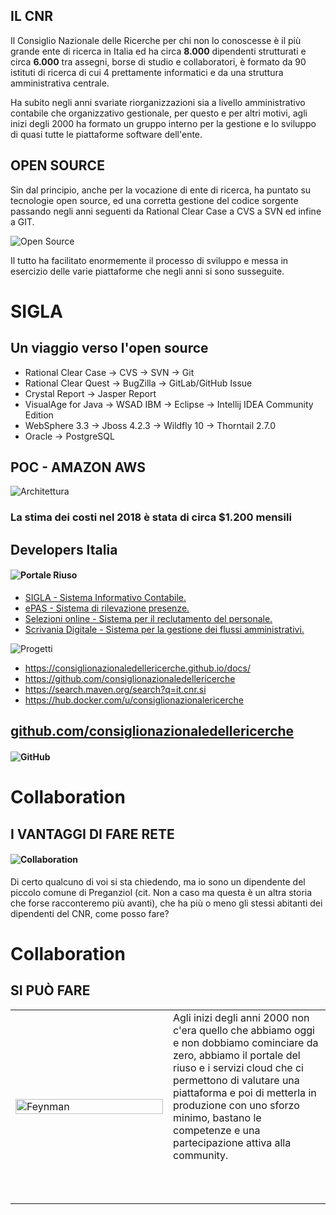 <!--s-->
## IL CNR
Il Consiglio Nazionale delle Ricerche per chi non lo conoscesse è il più grande ente di ricerca in Italia ed ha circa **8.000** dipendenti strutturati e circa **6.000** tra assegni, borse di studio e collaboratori, è formato da 90 istituti di ricerca di cui 4 prettamente informatici e da una struttura amministrativa centrale.<!-- .element: class="text-justify" --> 

Ha subito negli anni svariate riorganizzazioni sia a livello amministrativo contabile che organizzativo gestionale, per questo e per altri motivi, agli inizi degli 2000 ha formato un gruppo interno per la gestione e lo sviluppo di quasi tutte le piattaforme software dell'ente.<!-- .element: class="text-justify" -->

<!--s-->
## OPEN SOURCE

Sin dal principio, anche per la vocazione di ente di ricerca, ha puntato su tecnologie open source, ed una corretta gestione del codice sorgente passando negli anni seguenti da Rational Clear Case a CVS a SVN ed infine a GIT.<!-- .element: class="text-justify" --> 

![Open Source](img/open-source.jpg)

Il tutto ha facilitato enormemente il processo di sviluppo e messa in esercizio delle varie piattaforme che negli anni si sono susseguite.<!-- .element: class="text-justify" -->

<!--v-->

# SIGLA
## Un viaggio verso l'open source

* Rational Clear Case -> CVS -> SVN -> Git <!-- .element: class="fragment" data-fragment-index="0"-->
* Rational Clear Quest -> BugZilla -> GitLab/GitHub Issue <!-- .element: class="fragment" data-fragment-index="0"-->
* Crystal Report -> Jasper Report <!-- .element: class="fragment"  data-fragment-index="1"-->
* VisualAge for Java -> WSAD IBM -> Eclipse -> Intellij IDEA Community Edition <!-- .element: class="fragment" data-fragment-index="1"-->
* WebSphere 3.3 -> Jboss 4.2.3 -> Wildfly 10 -> Thorntail 2.7.0 <!-- .element: class="fragment" data-fragment-index="2"-->
* Oracle -> PostgreSQL <!-- .element: class="fragment" data-fragment-index="2"-->
<!--v-->
## POC - AMAZON AWS
![Architettura](img/sigla-architettura-aws.png) <!-- .element: class="my-0" -->

### La stima dei costi nel 2018 è stata di circa $1.200 mensili<!-- .element: class="fragment" data-fragment-index="0"-->

<!--s-->
## Developers Italia
#### ![Portale Riuso](img/portale-riuso.png)
* [SIGLA - Sistema Informativo Contabile.](https://developers.italia.it/it/software/cnr-consiglionazionaledellericerche-sigla-main)<!-- .element: class="fragment" data-fragment-index="0" --> 
* [ePAS - Sistema di rilevazione presenze.](https://developers.italia.it/it/software/cnr-consiglionazionaledellericerche-epas)<!-- .element: class="fragment" data-fragment-index="0" -->
* [Selezioni online - Sistema per il reclutamento del personale.](https://developers.italia.it/it/software/cnr-consiglionazionaledellericerche-cool-jconon)<!-- .element: class="fragment" data-fragment-index="1" --> 
* [Scrivania Digitale - Sistema per la gestione dei flussi amministrativi.](https://developers.italia.it/it/software/cnr-consiglionazionaledellericerche-sprint-flows)<!-- .element: class="fragment" data-fragment-index="1" -->

<!--s-->
![Progetti](img/progetti.png)

- https://consiglionazionaledellericerche.github.io/docs/ 
- https://github.com/consiglionazionaledellericerche
- https://search.maven.org/search?q=it.cnr.si
- https://hub.docker.com/u/consiglionazionalericerche


<!--v-->
## [github.com/consiglionazionaledellericerche](https://github.com/consiglionazionaledellericerche)

#### ![GitHub](img/github.png) <!-- .element: height="100%" -->

<!--s-->
# Collaboration
## I VANTAGGI DI FARE RETE

#### ![Collaboration](img/collaboration_lg.jpg)

Di certo qualcuno di voi si sta chiedendo, ma io sono un dipendente del piccolo comune di Preganziol (cit. Non a caso ma questa è un altra storia che forse racconteremo più avanti), che ha più  o meno gli stessi abitanti dei dipendenti del CNR, come posso fare?<!-- .element: class="text-justify" --> 

<!--v-->
# Collaboration
## SI PUÒ FARE

<table width="100%" height="100%">
  <tr>
    <td width="50%"><img src="img/feynman-can-do.jpg" alt="Feynman" width="100%" height="100%"></td>  
    <td>
      Agli inizi degli anni 2000 non c'era quello che abbiamo oggi e non dobbiamo cominciare da zero, abbiamo il portale del riuso e i servizi cloud che ci permettono di valutare una piattaforma e poi di metterla in produzione con uno sforzo minimo, bastano le competenze e una partecipazione attiva alla community.<!-- .element: class="text-justify top" -->
      <h4>&nbsp;</h4>
    </td>
  </tr>
</table>
<!--s-->
# Come scegliere un software
## Developers Italia

![Developers uniticket](img/developers_uniticket.png)

<!--v-->
## GitHub
![Github uniticket](img/github_uniticket.png)

<!--v-->
## Dockerfile
![Dockerfile uniticket](img/dockerfile_uniticket.png)

<!--v-->
## Continuous Integration and Continuous Delivery (CI/CD)
![ci uniticket](img/ci_uniticket.png)

<!--v-->
## Readthedocs
![Readthedocs uniticket](img/readthedocs_uniticket.png)

<!--s-->
# Una Comunità di confronto
## Le 5 If di Feynman

<table class="compact" width="100%" height="100%">
  <tr>
    <td width="40%"><img src="img/feynman.jpg" alt="Feynman" width="100%" height="100%"></td>  
    <td>
      <ol>
          <li>If you're wrong, admit it.</li><!-- .element: class="fragment text-justify" data-fragment-index="0" -->
          <li>If you're confused, ask questions.</li><!-- .element: class="fragment text-justify" data-fragment-index="0" -->
          <li>If you're stuck, seek for help.</li><!-- .element: class="fragment text-justify" data-fragment-index="1" -->
          <li>If you make mistake, learn from it.</li><!-- .element: class="fragment text-justify" data-fragment-index="1" -->
          <li>If you learn something, teach others.</li><!-- .element: class="fragment text-justify" data-fragment-index="2" -->
      </ol>
      <img src="img/forum-italia.png" alt="Forum Italia"><!-- .element: class="fragment text-justify" data-fragment-index="3" -->
      <img src="img/slack.png" alt="Slack"><!-- .element: class="fragment text-justify" data-fragment-index="3" -->
      <img src="img/github-logo.png" alt="GitHub"><!-- .element: class="fragment text-justify" data-fragment-index="4" -->
      <img src="img/gitlab-logo.png" alt="Gitlab"><!-- .element: class="fragment text-justify" data-fragment-index="4" -->
      <img src="img/bitbucket-logo.png" alt="Bitbucket"><!-- .element: class="fragment text-justify" data-fragment-index="4" -->
    </td>
  </tr>
  <tr><td><small>Richard Feynman</small></td><td></td></tr>
</table>
<!--s-->

# Grazie!

marco.spasiano@cnr.it 

https://github.com/mspasiano 

[@spasia73](https://twitter.com/spasia73)
